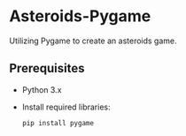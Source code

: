 # Asteroids-Pygame
Utilizing Pygame to create an asteroids game. 

## Prerequisites
- Python 3.x
- Install required libraries:

  ```bash
  pip install pygame


